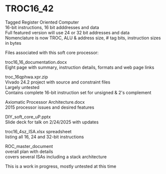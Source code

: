 # TROC16_42  
Tagged Register Oriented Computer   
  16-bit instructions, 16 bit adddresses and data   
Full featured version will use 24 or 32 bit addresses and data   
Nomenclature is now TROC, ALU & address size, # tag bits, instruction sizes in bytes   
   
Files associated with this soft core processor:
   
troc16_16_documentation.docx   
  Eight page with summary, instruction details, formats and web page links   
   
troc_16qphwa.xpr.zip   
  Vivado 24.2 project with source and constraint files   
  Largely untested   
  Contains complete 16-bit instruction set for unsigned & 2's complement   
   
Axiomatic Processor Architecture.docx   
   2015 processor issues and desired features   
   
DIY_soft_core_uP.pptx   
   Slide deck for talk on 2/24/2025 with updates   
   
troc16_4sz_ISA.xlsx spreadsheet  
   listing all 16, 24 and 32-bit instructions
   
ROC_master_document   
   overall plan with details   
   covers several ISAs including a stack architecture   
   
This is a work in progress, mostly untested at this time   
